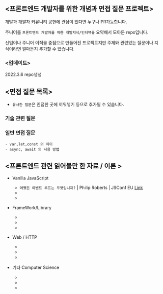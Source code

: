 ## <프론트엔드 개발자를 위한 개념과 면접 질문 프로젝트>


개발과 개발자 커뮤니티 공헌에 관심이 있다면 누구나 PR가능합니다. 

주니어를 `프론트엔드 개발자를 위한 개발지식/인터뷰를` 요약해서 모아둔 repo입니다.

신입이나 주니어 이직을 중점으로 만들어진 프로젝트지만 주제와 관련있는 질문이나 지식이라면 얼마든지 추가할 수 있습니다.


### <업데이트>


2022.3.6 repo생성


## <면접 질문 목록>

* `유사한 질문`은 인접한 곳에 끼워넣기 등으로 추가될 수 있습니다.


### 기술 관련 질문  
    
    
    



### 일반 면접 질문  
    - var,let,const 의 차이
    - async, await 의 사용 방법
    
    

    
    

## <프론트엔드 관련 읽어볼만 한 자료 / 이론 >


- Vanilla JavaScript
    
    - `어쨌든 이벤트 루프는 무엇입니까?` | Philip Roberts | JSConf EU [Link](https://www.youtube.com/watch?v=8aGhZQkoFbQ&ab_channel=JSConf)
    -
    -

- FrameWork/Library
        
    -
    -
    -

- Web / HTTP
    
    -
    -
    -

- 기타 Computer Science
    
    -
    -
    -


